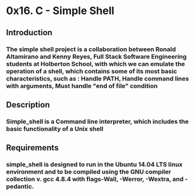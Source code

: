 # 0x16. C - Simple Shell
## Introduction
### The simple shell project is a collaboration between Ronald Altamirano and Kenny Reyes, Full Stack Software Engineering students at Holberton School, with which we can emulate the operation of a shell, which contains some of its most basic characteristics, such as : Handle PATH, Handle command lines with arguments, Must handle "end of file" condition

## Description
### Simple_shell is a Command line interpreter, which includes the basic functionality of a Unix shell

## Requirements
### simple_shell is designed to run in the Ubuntu 14.04 LTS linux environment and to be compiled using the GNU compiler collection v. gcc 4.8.4 with flags-Wall, -Werror, -Wextra, and -pedantic.
